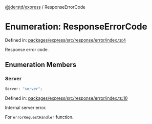 [@jderstd/express](../README.md) / ResponseErrorCode

# Enumeration: ResponseErrorCode

Defined in: [packages/express/src/response/error/index.ts:4](https://github.com/jderstd/express/blob/dc8e23ecb252a7c584d782d1594902f4da1ae110/packages/express/src/response/error/index.ts#L4)

Response error code.

## Enumeration Members

### Server

```ts
Server: "server";
```

Defined in: [packages/express/src/response/error/index.ts:10](https://github.com/jderstd/express/blob/dc8e23ecb252a7c584d782d1594902f4da1ae110/packages/express/src/response/error/index.ts#L10)

Internal server error.

For `errorRequestHandler` function.
